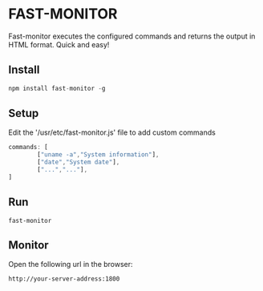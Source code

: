 FAST-MONITOR
============

Fast-monitor executes the configured commands and returns the output in HTML format.
Quick and easy!

Install
---------
```javascript
npm install fast-monitor -g
```

Setup
---------
Edit the '/usr/etc/fast-monitor.js' file to add custom commands
```javascript
commands: [
        ["uname -a","System information"],
        ["date","System date"],
        ["...","..."],
]
```

Run
---------
```
fast-monitor
```

Monitor
---------
Open the following url in the browser:
```
http://your-server-address:1800
```